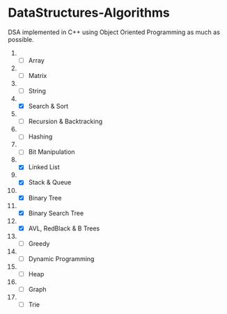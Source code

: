 # DataStructures-Algorithms
DSA implemented in C++ using Object Oriented Programming as much as possible.
1. - [ ] Array
2. - [ ] Matrix
3. - [ ] String
4. - [x] Search & Sort
5. - [ ] Recursion & Backtracking
6. - [ ] Hashing
7. - [ ] Bit Manipulation
8. - [x] Linked List
9. - [x] Stack & Queue
10. - [x] Binary Tree
11. - [x] Binary Search Tree
12. - [x] AVL, RedBlack & B Trees
13. - [ ] Greedy
14. - [ ] Dynamic Programming
15. - [ ] Heap
16. - [ ] Graph
17. - [ ] Trie
